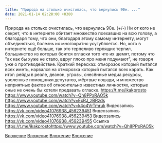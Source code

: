 ```yaml
---
title: "Природа на столько очистилась, что вернулись 90е. ..."
date: 2021-01-14 02:28:00 +0300
---
```


Природа на столько очистилась, что вернулись 90е. (+/-)
Ни от кого не секрет, что в интернете обитает множество поехавших на всю голову, а благодаря тому, что они, благодаря этому самому интернету, могут объединяться, болезнь их многократно усугубляется. Но, кого в интернете ещё больше, так это терпеливо терпящих терпил, большинство из которых боятся огласки того что их щемят, потому что "ах как бы хуже не стало, вдруг плохо про меня подумают", не говоря уже о противодействие.
Краткий пересказ: отморозок который пытался всех иметь, нарвался на отморозка который пытался всех карать. Как итог: рейды в реале, деанон, угрозы, снесённые медиа ресурсы, уволенные помощники депутатов, мёртвые лошади, и множество неприятных фактов об относительно известных личностях, которые оные не очень бы хотели предавать огласке.
https://t.me/ikakprosto
https://www.youtube.com/watch?v=Qh8PPxRAO5k
https://www.youtube.com/watch?v=ExRJ_zBRzds
https://www.youtube.com/watch?v=k4o4VrTmruk
Видеозапись
<a class="vk-attach" href="https://vk.com/video41076938_456239451">https://vk.com/video41076938_456239451</a>
Видеозапись
<a class="vk-attach" href="https://vk.com/video41076938_456239453">https://vk.com/video41076938_456239453</a>
Видеозапись
<a class="vk-attach" href="https://vk.com/video41076938_456239455">https://vk.com/video41076938_456239455</a>
Ссылка
https://t.me/ikakprostohttps://www.youtube.com/watch?v=Qh8PPxRAO5k

<a class="vk-attach" href="https://vk.com/video41076938_456239451">Вложение</a>
<a class="vk-attach" href="https://vk.com/video41076938_456239453">Вложение</a>
<a class="vk-attach" href="https://vk.com/video41076938_456239455">Вложение</a>
[Вложение](https://t.me/ikakprostohttps://www.youtube.com/watch?v=Qh8PPxRAO5k)
